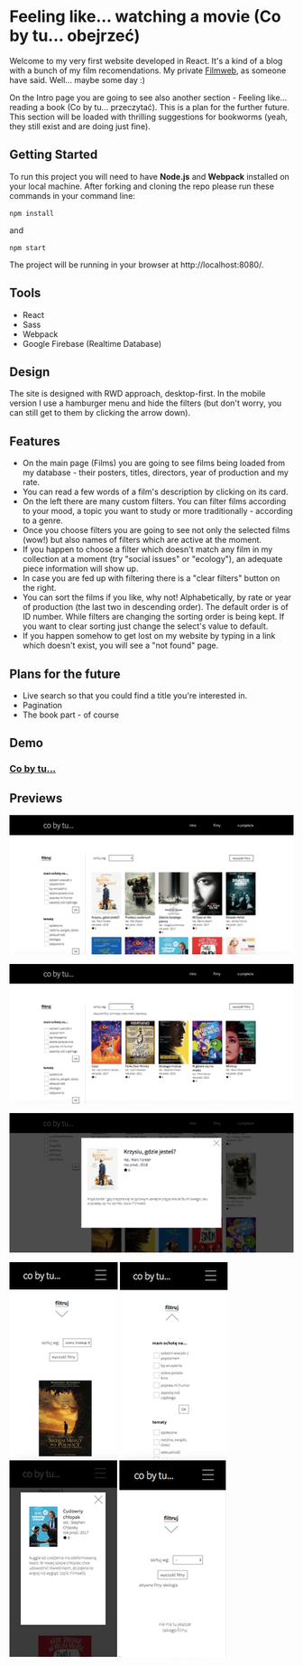 # Feeling like... watching a movie (Co by tu... obejrzeć)

Welcome to my very first website developed in React. It's a kind of a blog with a bunch of my film recomendations. My private [Filmweb](https://www.filmweb.pl/), as someone have said. Well... maybe some day :)

On the Intro page you are going to see also another section - Feeling like... reading a book (Co by tu... przeczytać). This is a plan for the further future. This section will be loaded with thrilling suggestions for bookworms (yeah, they still exist and are doing just fine).



## Getting Started

To run this project you will need to have **Node.js** and **Webpack** installed on your local machine. After forking and cloning the repo please run these commands in your command line:

```
npm install
```

and

```
npm start
```

The project will be running in your browser at http://localhost:8080/.



## Tools

- React
- Sass
- Webpack
- Google Firebase (Realtime Database)



## Design

The site is designed with RWD approach, desktop-first. In the mobile version I use a hamburger menu and hide the filters (but don't worry, you can still get to them by clicking the arrow down).



## Features

- On the main page (Films) you are going to see films being loaded from my database - their posters, titles, directors, year of production and my rate. 
- You can read a few words of a film's description by clicking on its card.
- On the left there are many custom filters. You can filter films according to your mood, a topic you want to study or more traditionally - according to a genre.
- Once you choose filters you are going to see not only the selected films (wow!) but also names of filters which are active at the moment.
- If you happen to choose a filter which doesn't match any film in my collection at a moment (try "social issues" or "ecology"), an adequate piece information will show up.
- In case you are fed up with filtering there is a "clear filters" button on the right.
- You can sort the films if you like, why not! Alphabetically, by rate or year of production (the last two in descending order). The default order is of ID number. While filters are changing the sorting order is being kept. If you want to clear sorting just change the select's value to default.
- If you happen somehow to get lost on my website by typing in a link which doesn't exist, you will see a "not found" page.

#### 

## Plans for the future

- Live search so that you could find a title you're interested in.
- Pagination
- The book part - of course



## Demo

### [Co by tu...](https://karin-on.github.io/co-by-tu/)



## Previews

![](./images/co-by-tu_prev1.png)

![](./images/co-by-tu_prev2.png)

![](./images/co-by-tu_prev3.png)

![](./images/co-by-tu_prev4.png) ![](./images/co-by-tu_prev5.png) ![](./images/co-by-tu_prev6.png) ![](./images/co-by-tu_prev7.png)

